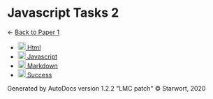 <style>img{height:18px;margin-bottom:-3px}</style>
# Javascript Tasks 2

← [Back to Paper 1](..)

- [![JS file](https://img.icons8.com/windows/512/4a90e2/js.png) Html](html.js)
- [![MD file](https://img.icons8.com/windows/512/4a90e2/regular-document.png) Javascript](javascript.html)
- [![HTML file](https://img.icons8.com/windows/512/4a90e2/regular-document.png) Markdown](markdown.html)
- [![MD file](https://img.icons8.com/windows/512/4a90e2/regular-document.png) Success](success.html)

Generated by AutoDocs version 1.2.2 "LMC patch" © Starwort, 2020
